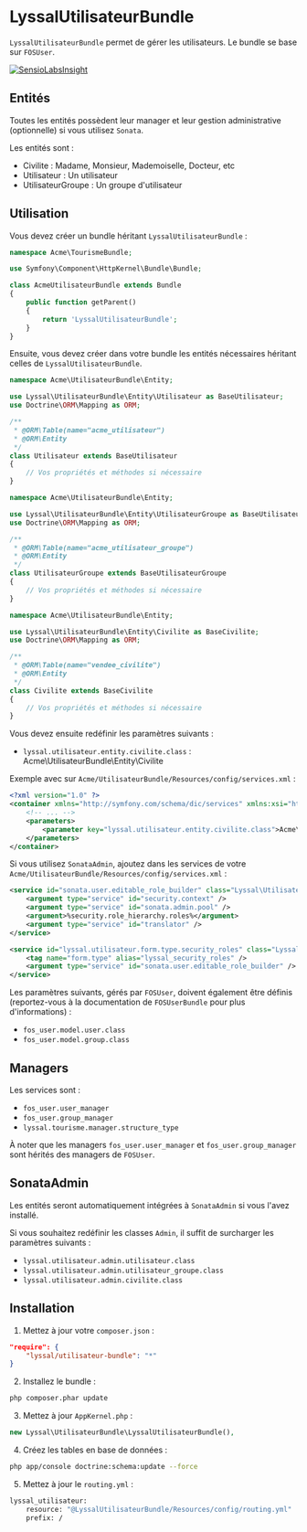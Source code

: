 # LyssalUtilisateurBundle

`LyssalUtilisateurBundle` permet de gérer les utilisateurs. Le bundle se base sur `FOSUser`.

[![SensioLabsInsight](https://insight.sensiolabs.com/projects/b8d0b0d0-f8ad-439a-94de-d33414d9f6cc/small.png)](https://insight.sensiolabs.com/projects/b8d0b0d0-f8ad-439a-94de-d33414d9f6cc)


## Entités

Toutes les entités possèdent leur manager et leur gestion administrative (optionnelle) si vous utilisez `Sonata`.

Les entités sont :
* Civilite : Madame, Monsieur, Mademoiselle, Docteur, etc
* Utilisateur : Un utilisateur
* UtilisateurGroupe : Un groupe d'utilisateur


## Utilisation

Vous devez créer un bundle héritant `LyssalUtilisateurBundle` :

```php
namespace Acme\TourismeBundle;

use Symfony\Component\HttpKernel\Bundle\Bundle;

class AcmeUtilisateurBundle extends Bundle
{
    public function getParent()
    {
        return 'LyssalUtilisateurBundle';
    }
}
```

Ensuite, vous devez créer dans votre bundle les entités nécessaires héritant celles de `LyssalUtilisateurBundle`.

```php
namespace Acme\UtilisateurBundle\Entity;

use Lyssal\UtilisateurBundle\Entity\Utilisateur as BaseUtilisateur;
use Doctrine\ORM\Mapping as ORM;

/**
 * @ORM\Table(name="acme_utilisateur")
 * @ORM\Entity
 */
class Utilisateur extends BaseUtilisateur
{
    // Vos propriétés et méthodes si nécessaire
}

```
```php
namespace Acme\UtilisateurBundle\Entity;

use Lyssal\UtilisateurBundle\Entity\UtilisateurGroupe as BaseUtilisateurGroupe;
use Doctrine\ORM\Mapping as ORM;

/**
 * @ORM\Table(name="acme_utilisateur_groupe")
 * @ORM\Entity
 */
class UtilisateurGroupe extends BaseUtilisateurGroupe
{
    // Vos propriétés et méthodes si nécessaire
}
```
```php
namespace Acme\UtilisateurBundle\Entity;

use Lyssal\UtilisateurBundle\Entity\Civilite as BaseCivilite;
use Doctrine\ORM\Mapping as ORM;

/**
 * @ORM\Table(name="vendee_civilite")
 * @ORM\Entity
 */
class Civilite extends BaseCivilite
{
    // Vos propriétés et méthodes si nécessaire
}
```

Vous devez ensuite redéfinir les paramètres suivants :
* `lyssal.utilisateur.entity.civilite.class` : Acme\UtilisateurBundle\Entity\Civilite

Exemple avec sur `Acme/UtilisateurBundle/Resources/config/services.xml` :

```xml
<?xml version="1.0" ?>
<container xmlns="http://symfony.com/schema/dic/services" xmlns:xsi="http://www.w3.org/2001/XMLSchema-instance" xsi:schemaLocation="http://symfony.com/schema/dic/services http://symfony.com/schema/dic/services/services-1.0.xsd">
    <!-- ... -->
    <parameters>
        <parameter key="lyssal.utilisateur.entity.civilite.class">Acme\UtilisateurBundle\Entity\Civilite</parameter>
    </parameters>
</container>
```

Si vous utilisez `SonataAdmin`, ajoutez dans les services de votre `Acme/UtilisateurBundle/Resources/config/services.xml` :

```xml
<service id="sonata.user.editable_role_builder" class="Lyssal\UtilisateurBundle\Security\EditableRolesBuilder">
    <argument type="service" id="security.context" />
    <argument type="service" id="sonata.admin.pool" />
    <argument>%security.role_hierarchy.roles%</argument>
    <argument type="service" id="translator" />
</service>

<service id="lyssal.utilisateur.form.type.security_roles" class="Lyssal\UtilisateurBundle\Form\Type\SecurityRolesType">
    <tag name="form.type" alias="lyssal_security_roles" />
    <argument type="service" id="sonata.user.editable_role_builder" />
</service>
```


Les paramètres suivants, gérés par `FOSUser`, doivent également être définis (reportez-vous à la documentation de `FOSUserBundle` pour plus d'informations) :
* `fos_user.model.user.class`
* `fos_user.model.group.class`


## Managers

Les services sont :
* `fos_user.user_manager`
* `fos_user.group_manager`
* `lyssal.tourisme.manager.structure_type`

À noter que les managers `fos_user.user_manager` et `fos_user.group_manager` sont hérités des managers de `FOSUser`.


## SonataAdmin

Les entités seront automatiquement intégrées à `SonataAdmin` si vous l'avez installé.

Si vous souhaitez redéfinir les classes `Admin`, il suffit de surcharger les paramètres suivants :
* `lyssal.utilisateur.admin.utilisateur.class`
* `lyssal.utilisateur.admin.utilisateur_groupe.class`
* `lyssal.utilisateur.admin.civilite.class`


## Installation

1. Mettez à jour votre `composer.json` :
```json
"require": {
    "lyssal/utilisateur-bundle": "*"
}
```
2. Installez le bundle :
```sh
php composer.phar update
```
3. Mettez à jour `AppKernel.php` :
```php
new Lyssal\UtilisateurBundle\LyssalUtilisateurBundle(),
```
4. Créez les tables en base de données :
```sh
php app/console doctrine:schema:update --force
```
5. Mettez à jour le `routing.yml` :
```sh
lyssal_utilisateur:
    resource: "@LyssalUtilisateurBundle/Resources/config/routing.yml"
    prefix: /
```
